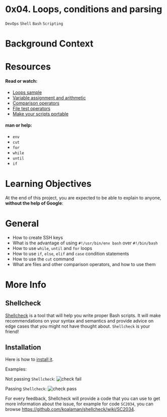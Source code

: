 # 0x04. Loops, conditions and parsing
``DevOps`` ``Shell`` ``Bash`` ``Scripting``

# Background Context

# Resources

#### Read or watch:
- [Loops sample](https://alx-intranet.hbtn.io/rltoken/wT98UJfv_E2tk4yP9PcLLw)
- [Variable assignment and arithmetic](https://alx-intranet.hbtn.io/rltoken/olvOKX699pq50rkHRE5cSA)
- [Comparison operators](https://alx-intranet.hbtn.io/rltoken/HxohzllkOWh0t4dy_HptIQ)
- [File test operators](https://alx-intranet.hbtn.io/rltoken/g8of2ABPEJfCNtPrDQaqVw)
- [Make your scripts portable](https://alx-intranet.hbtn.io/rltoken/O0Ay21p7tDhfLMsYbtAKug)

#### man or help:
- ``env``
- ``cut``
- ``for``
- ``while``
- ``until``
- ``if``

# Learning Objectives
At the end of this project, you are expected to be able to explain to anyone, <b>without the help of Google</b>:

# General
- How to create SSH keys
- What is the advantage of using ``#!/usr/bin/env bash`` over ``#!/bin/bash``
- How to use ``while``, ``until`` and ``for`` loops
- How to use ``if``, ``else``, ``elif`` and ``case`` condition statements
- How to use the ``cut`` command
- What are files and other comparison operators, and how to use them

# More Info
## Shellcheck
[Shellcheck](https://alx-intranet.hbtn.io/rltoken/joK6l_yEZ9N7T0GQ1RDjLA) is a tool that will help you write proper Bash scripts. It will make recommendations on your syntax and semantics and provide advice on edge cases that you might not have thought about. ``Shellcheck`` is your friend!

## Installation
Here is how to [install it](https://alx-intranet.hbtn.io/rltoken/jbz0_-i3TV3WpKgxhyrtpA).

Examples:

Not passing ``Shellcheck``:
![check fail](https://s3.amazonaws.com/intranet-projects-files/holbertonschool-sysadmin_devops/251/Vxotqyj.png)

Passing ``Shellcheck``:
![check pass](https://s3.amazonaws.com/intranet-projects-files/holbertonschool-sysadmin_devops/251/ubHWxDU.png)

For every feedback, Shellcheck will provide a code that you can use to get more information about the issue, for example for code ``SC2034``, you can browse https://github.com/koalaman/shellcheck/wiki/SC2034.

